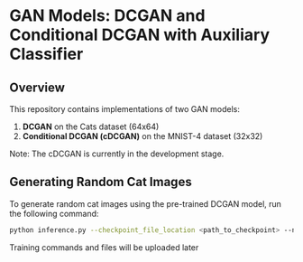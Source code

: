 # GAN Models: DCGAN and Conditional DCGAN with Auxiliary Classifier

## Overview

This repository contains implementations of two GAN models:

1. **DCGAN** on the Cats dataset (64x64)
2. **Conditional DCGAN (cDCGAN)** on the MNIST-4 dataset (32x32)

Note: The cDCGAN is currently in the development stage.

## Generating Random Cat Images

To generate random cat images using the pre-trained DCGAN model, run the following command:

```bash
python inference.py --checkpoint_file_location <path_to_checkpoint> --num_images <number_of_images> --save_dir <path_to_save_directory>
```

Training commands and files will be uploaded later
